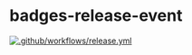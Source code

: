 # badges-release-event

[![.github/workflows/release.yml](https://github.com/anthmmatic/badges-release-event/actions/workflows/release.yml/badge.svg?branch=1%2E09)](https://github.com/anthmmatic/badges-release-event/actions/workflows/release.yml)
